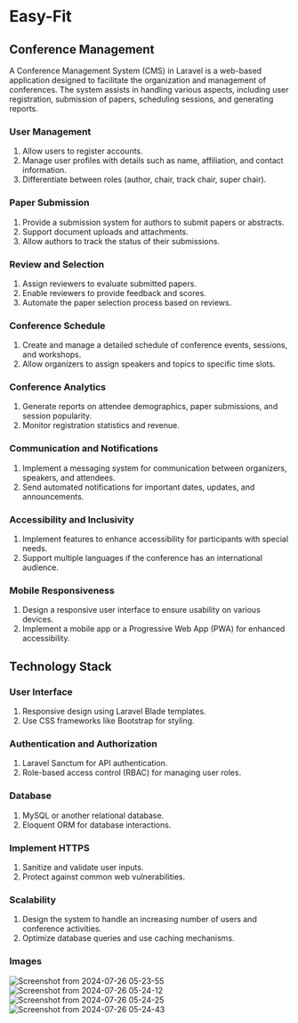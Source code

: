 # Easy-Fit
## Conference Management
A Conference Management System (CMS) in Laravel is a web-based application designed to facilitate the organization and management of conferences. The system assists in handling various aspects, including user registration, submission of papers, scheduling sessions, and generating reports.

### User Management
1.  Allow users to register accounts.
2.  Manage user profiles with details such as name, affiliation, and contact information.
3.  Differentiate between roles (author, chair, track chair, super chair).
   
### Paper Submission
1.  Provide a submission system for authors to submit papers or abstracts.
2.  Support document uploads and attachments.
3.  Allow authors to track the status of their submissions.

### Review and Selection
1.  Assign reviewers to evaluate submitted papers.
2.  Enable reviewers to provide feedback and scores.
3.  Automate the paper selection process based on reviews.

### Conference Schedule
1.  Create and manage a detailed schedule of conference events, sessions, and workshops.
2.  Allow organizers to assign speakers and topics to specific time slots.

### Conference Analytics
1.  Generate reports on attendee demographics, paper submissions, and session popularity.
2.  Monitor registration statistics and revenue.
   
### Communication and Notifications
1.  Implement a messaging system for communication between organizers, speakers, and attendees.
2.  Send automated notifications for important dates, updates, and announcements.
   
### Accessibility and Inclusivity
1.  Implement features to enhance accessibility for participants with special needs.
2.  Support multiple languages if the conference has an international audience.

### Mobile Responsiveness
1.  Design a responsive user interface to ensure usability on various devices.
2.  Implement a mobile app or a Progressive Web App (PWA) for enhanced accessibility.

## Technology Stack
### User Interface
1.  Responsive design using Laravel Blade templates.
2.  Use CSS frameworks like Bootstrap for styling.

### Authentication and Authorization
1.  Laravel Sanctum for API authentication.
2.  Role-based access control (RBAC) for managing user roles.

### Database
1.  MySQL or another relational database.
2.  Eloquent ORM for database interactions.

### Implement HTTPS
1.  Sanitize and validate user inputs.
2.  Protect against common web vulnerabilities.
### Scalability
1.  Design the system to handle an increasing number of users and conference activities.
2.  Optimize database queries and use caching mechanisms.

### Images


![Screenshot from 2024-07-26 05-23-55](https://github.com/user-attachments/assets/2b7beefb-51b2-4b95-99ea-6fb31212c4dd)
![Screenshot from 2024-07-26 05-24-12](https://github.com/user-attachments/assets/9da87e73-78d6-43cc-a3d4-7d203ecd7ff9)
![Screenshot from 2024-07-26 05-24-25](https://github.com/user-attachments/assets/dafa4bb2-9c0c-4928-b4b6-0c06fe37129a)
![Screenshot from 2024-07-26 05-24-43](https://github.com/user-attachments/assets/c8832e37-ed12-4333-99a2-1bf156121df8)
